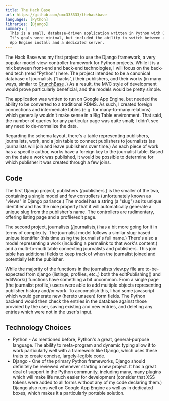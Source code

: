 ```yaml
---
title: The Hack Base
url: https://github.com/cmc333333/thehackbase
languages: [Python]
libraries: [Django]
summary: |
  This is a small, database-driven application written in Python with Django.
  It's goals were minimal, but included the ability to switch between a Google
  App Engine install and a dedicated server.
---
```


The Hack Base was my first project to use the Django framework, a very popular
model-view-controller framework for Python projects. While it is a mix between
front-end and back-end technologies, I will focus on the back-end tech (read
"Python") here. The project intended to be a canonical database of journalists
("hacks",) their publishers, and their works (in many ways, similar to
[CrunchBase](http://www.crunchbase.com/) .) As a result, the MVC style of
development would prove particularly beneficial, and the models would be
pretty simple.

The application was written to run on Google App Engine, but needed the
ability to be converted to a traditional RDMS. As such, I created foreign
connections and intermediate tables (e.g. for many-to-many relations) which
generally wouldn't make sense in a Big Table environment. That said, the
number of queries for any particular page was quite small; I didn't see any
need to de-normalize the data.

Regarding the schema layout, there's a table representing publishers,
journalists, work, and a join table to connect publishers to journalists (as
journalists will join and leave publishers over time.) As each piece of work
has a specific author, works have a foreign key to the journalist table. Based
on the date a work was published, it would be possible to determine for which
publisher it was created through a few joins.

## Code

The first Django project, publishers (/publishers,) is the smaller of the two,
containing a single model and few controllers (unfortunately known as "views"
in Django parlance.) The model has a string (a "slug") as its unique
identifier and has the nice property that it will automatically generate a
unique slug from the publisher's name. The controllers are rudimentary,
offering listing page and a profile/edit page.

The second project, journalists (/journalists,) has a bit more going for it in
terms of complexity. The journalist model follows a similar slug-based unique
identifier (this time using the journalist's full name.) There's also a model
representing a work (including a permalink to that work's content,) and a
multi-to-multi table connecting journalists and publishers. This join table
has additional fields to keep track of when the journalist joined and
potentially left the publisher.

While the majority of the functions in the journalists view.py file are
to-be-expected from django (listings, profiles, etc.,) both the
editPublishing() and editWork() functions have something a bit uncommon. From
a single page (the journalist profile,) users were able to add multiple
objects representing publisher history and/or work. To accomplish this, I had
some javascript which would generate new (hereto unseen) form fields. The
Python backend would then check the entries in the database against those
provided by the user, saving existing and new entries, and deleting any
entries which were not in the user's input.

## Technology Choices

* Python - As mentioned before, Python's a great, general-purpose language.
  The ability to meta-program and dynamic typing allow it to work particularly
  well with a framework like Django, which uses these traits to create
  concise, largely-legible code.
* Django - One of the primary Python frameworks, Django should definitely be
  reviewed whenever starting a new project.  It has a great deal of support in
  the Python community, including many, many plugins which will make life much
  easier for development (consider that XSS tokens were added to all forms
  without any of my code declaring them.) Django also runs well on Google App
  Engine as well as in dedicated boxes, which makes it a particularly portable
  solution.
